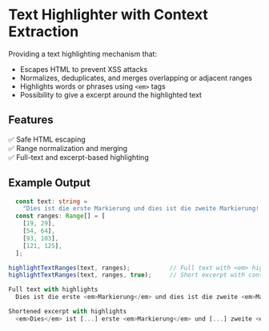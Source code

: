# Text Highlighter with Context Extraction

Providing a text highlighting mechanism that:

- Escapes HTML to prevent XSS attacks
- Normalizes, deduplicates, and merges overlapping or adjacent ranges
- Highlights words or phrases using `<em>` tags
- Possibility to give a excerpt around the highlighted text

## Features

✅ Safe HTML escaping  
✅ Range normalization and merging  
✅ Full-text and excerpt-based highlighting

## Example Output

```ts
  const text: string =
    "Dies ist die erste Markierung und dies ist die zweite Markierung! Hierauf folgt eine weitere Markierung, welche markiert wird.";
  const ranges: Range[] = [
    [19, 29],
    [54, 64],
    [93, 103],
    [121, 125],
  ];

highlightTextRanges(text, ranges);           // Full text with <em> highlights
highlightTextRanges(text, ranges, true);     // Short excerpt with context and <em> highlights

Full text with highlights
  Dies ist die erste <em>Markierung</em> und dies ist die zweite <em>Markierung</em>! Hierauf folgt eine weitere <em>Markierung</em>, welche markiert <em>wird</em>.

Shortened excerpt with highlights
  <em>Dies</em> ist [...] erste <em>Markierung</em> und [...] zweite <em>Markierung</em>! [...] weitere <em>Markierung</em>, [...] markiert <em>wird</em>.
```
